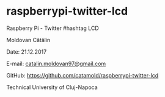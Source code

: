 # raspberrypi-twitter-lcd
Raspberry Pi - Twitter #hashtag LCD

Moldovan Cătălin

Date: 21.12.2017

E-mail: catalin.moldovan97@gmail.com

GitHub: https://github.com/catamold/raspberrypi-twitter-lcd

Technical University of Cluj-Napoca

